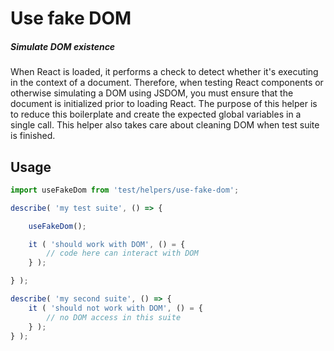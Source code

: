 # Use fake DOM

##### Simulate DOM existence 

When React is loaded, it performs a check to detect whether it's executing in the context of a document.
Therefore, when testing React components or otherwise simulating a DOM using JSDOM, you must ensure that the document is initialized prior to loading React.
The purpose of this helper is to reduce this boilerplate and create the expected global variables in a single call.
This helper also takes care about cleaning DOM when test suite is finished.

## Usage

```js
import useFakeDom from 'test/helpers/use-fake-dom';

describe( 'my test suite', () => {

	useFakeDom();

	it ( 'should work with DOM', () = {
		// code here can interact with DOM
	} );

} );

describe( 'my second suite', () => {
	it ( 'should not work with DOM', () = {
		// no DOM access in this suite
	} );
} );
```
